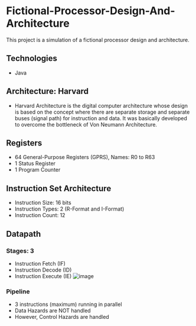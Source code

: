 # Fictional-Processor-Design-And-Architecture
This project is a simulation of a fictional processor design and architecture.

## Technologies
- Java
## Architecture: Harvard
- Harvard Architecture is the digital computer architecture whose design is based on the concept
where there are separate storage and separate buses (signal path) for instruction and
data. It was basically developed to overcome the bottleneck of Von Neumann Architecture.
## Registers
- 64 General-Purpose Registers (GPRS), Names: R0 to R63
- 1 Status Register
- 1 Program Counter
## Instruction Set Architecture
- Instruction Size: 16 bits
- Instruction Types: 2 (R-Format and I-Format)
- Instruction Count: 12
## Datapath
### Stages: 3
- Instruction Fetch (IF)
- Instruction Decode (ID)
- Instruction Execute (IE)
![image](https://user-images.githubusercontent.com/68354610/175104906-647def9a-7583-458b-ac2b-0cad6cddbfad.png)
### Pipeline 
- 3 instructions (maximum) running in parallel
- Data Hazards are NOT handled
- However, Control Hazards are handled
